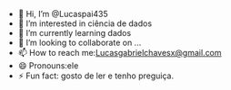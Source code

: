 - 👋 Hi, I’m @Lucaspai435
- 👀 I’m interested in ciência de dados
- 🌱 I’m currently learning dados
- 💞️ I’m looking to collaborate on ...
- 📫 How to reach me:Lucasgabrielchavesx@gmail.com 
- 😄 Pronouns:ele
- ⚡ Fun fact: gosto de ler e tenho preguiça.

<!---
Lucaspai435/Lucaspai435 is a ✨ special ✨ repository because its `README.md` (this file) appears on your GitHub profile.
You can click the Preview link to take a look at your changes.
--->
